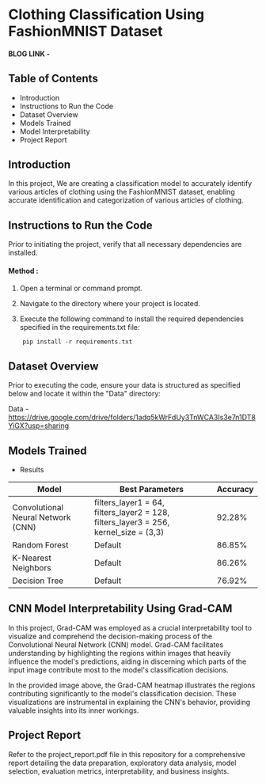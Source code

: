 # Clothing Classification Using FashionMNIST Dataset

#### BLOG LINK - 

## Table of Contents
- Introduction
- Instructions to Run the Code
- Dataset Overview
- Models Trained
- Model Interpretability 
- Project Report


## Introduction
In this project, We are creating a classification model to accurately identify various articles of clothing using the FashionMNIST dataset, enabling accurate identification and categorization of various articles of clothing.

##  Instructions to Run the Code

Prior to initiating the project, verify that all necessary dependencies are installed.

  #### Method : 
1. Open a terminal or command prompt.

2. Navigate to the directory where your project is located.

3. Execute the following command to install the required dependencies specified in the requirements.txt file:

```
    pip install -r requirements.txt
```

##  Dataset Overview

Prior to executing the code, ensure your data is structured as specified below and locate it within the "Data" directory:

Data - https://drive.google.com/drive/folders/1adq5kWrFdUy3TnWCA3Is3e7n1DT8YiGX?usp=sharing

## Models Trained 

- Results 


| Model                 | Best Parameters                           | Accuracy |
|-----------------------|-------------------------------------------|----------|
| Convolutional Neural Network (CNN) | filters_layer1 = 64, filters_layer2 = 128, filters_layer3 = 256, kernel_size = (3,3)  | 92.28%   |
| Random Forest         | Default        | 86.85%   |
| K-Nearest Neighbors   | Default        | 86.26%   |
| Decision Tree         | Default        | 76.92%   |



##  CNN Model Interpretability Using Grad-CAM

In this project, Grad-CAM was employed as a crucial interpretability tool to visualize and comprehend the decision-making process of the Convolutional Neural Network (CNN) model. Grad-CAM facilitates understanding by highlighting the regions within images that heavily influence the model's predictions, aiding in discerning which parts of the input image contribute most to the model's classification decisions.



In the provided image above, the Grad-CAM heatmap illustrates the regions contributing significantly to the model's classification decision. These visualizations are instrumental in explaining the CNN's behavior, providing valuable insights into its inner workings.



## Project Report 

Refer to the project_report.pdf file in this repository for a comprehensive report detailing the data preparation, exploratory data analysis, model selection, evaluation metrics, interpretability, and business insights.

